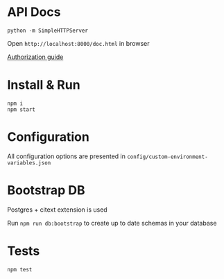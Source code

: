 # API Docs
```
python -m SimpleHTTPServer
```
Open `http://localhost:8000/doc.html` in browser

[Authorization guide](docs/auth.md)

# Install & Run
```
npm i
npm start
```

# Configuration
All configuration options are presented in `config/custom-environment-variables.json`

# Bootstrap DB
Postgres + citext extension is used

Run `npm run db:bootstrap` to create up to date schemas in your database

# Tests
```
npm test
```